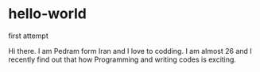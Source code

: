 # hello-world
first attempt



Hi there. I am Pedram form Iran and I love to codding. I am almost 26 and I recently find out that how Programming and writing codes is exciting.
